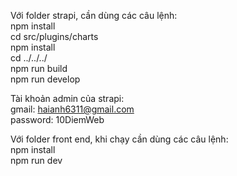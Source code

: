 Với folder strapi, cần dùng các câu lệnh: \
npm install \
cd src/plugins/charts \
npm install \
cd ../../../   \
npm run build   \
npm run develop  

Tài khoản admin của strapi: \
gmail: haianh6311@gmail.com  \
password: 10DiemWeb

Với folder front end, khi chạy cần dùng các câu lệnh:  \
npm install  \
npm run dev  


